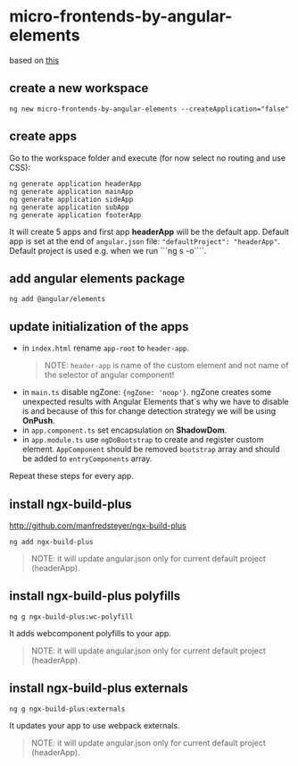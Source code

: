 # micro-frontends-by-angular-elements
based on [this](https://www.youtube.com/watch?v=oqle07Ifyoc)

## create a new workspace

```
ng new micro-frontends-by-angular-elements --createApplication="false"
```

## create apps

Go to the workspace folder and execute (for now select no routing and use CSS):

```
ng generate application headerApp
ng generate application mainApp
ng generate application sideApp
ng generate application subApp
ng generate application footerApp
```

It will create 5 apps and first app **headerApp** will be the default app. Default app is set at the end of ```angular.json``` file:
```"defaultProject": "headerApp"```. Default project is used e.g. when we run ```ng s -o````.

## add angular elements package

```
ng add @angular/elements
```

## update initialization of the apps

* in ```index.html``` rename ```app-root``` to ```header-app```.
  >NOTE: ```header-app``` is name of the custom element and not name of the selector of angular component!
* in ```main.ts``` disable ngZone: ```{ngZone: 'noop'}```. ngZone creates some unexpected results with Angular Elements that`s why we have to disable is and because of this for change detection strategy we will be using **OnPush**.
* in ```app.component.ts``` set encapsulation on **ShadowDom**.
* in ```app.module.ts``` use ```ngDoBootstrap``` to create and register custom element. ```AppComponent``` should be removed ```bootstrap``` array and should be added to ```entryComponents``` array.

Repeat these steps for every app.

## install ngx-build-plus
http://github.com/manfredsteyer/ngx-build-plus

```
ng add ngx-build-plus
```

>NOTE: it will update angular.json only for current default project (headerApp).

## install ngx-build-plus polyfills

```
ng g ngx-build-plus:wc-polyfill
```
It adds webcomponent polyfills to your app.

>NOTE: it will update angular.json only for current default project (headerApp).

## install ngx-build-plus externals

```
ng g ngx-build-plus:externals
```

It updates your app to use webpack externals.

>NOTE: it will update angular.json only for current default project (headerApp).
